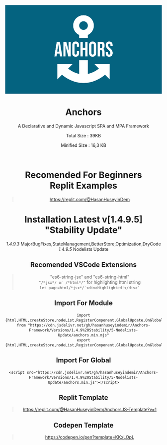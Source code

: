 <div align="center">


<img width="600px" src="https://github.com/HasanHuseyinDemir/Anchors-Framework/blob/master/Images/new/logo-color.png">
<h1 align="center">Anchors</h1>
<p align="center">A Declarative and Dynamic Javascript SPA and MPA Framework</p>
<p>Total Size : 39KB</p>
<p>Minified Size : 16,3 KB</p>
<br>

# Recomended For Beginners <br> Replit Examples
> https://replit.com/@HasanHuseyinDem

# Installation Latest v[1.4.9.5] "Stability Update"

<i>1.4.9.3</i> MajorBugFixes,StateManagement,BetterStore,Optimization,DryCode
<br>
<i>1.4.9.5</i> Nodelists Update

## Recomended VSCode Extensions
> "es6-string-jsx" and "es6-string-html"<br>
```"/*jsx*/ or /*html*/"``` for highlighting html string<br>
``` let page=html/*jsx*/`<div>Highlighted!</div>` ```

## Import For Module
```
import {html,HTML,createStore,nodeList,RegisterComponent,GlobalUpdate,OnGlobalUpdate,For,H} from "https://cdn.jsdelivr.net/gh/hasanhuseyindemir/Anchors-Framework/Versions/1.4.9%20Stability/5-Nodelists-Update/anchors.min.mjs"
export {html,HTML,createStore,nodeList,RegisterComponent,GlobalUpdate,OnGlobalUpdate,For,H}
```

## Import For Global 
```
<script src="https://cdn.jsdelivr.net/gh/hasanhuseyindemir/Anchors-Framework/Versions/1.4.9%20Stability/5-Nodelists-Update/anchors.min.js"></script>
```

## Replit Template
> https://replit.com/@HasanHuseyinDem/AnchorsJS-Template?v=1

## Codepen Template
> https://codepen.io/pen?template=KKxLOpL

